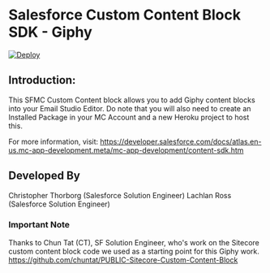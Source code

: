 # Salesforce Custom Content Block SDK - Giphy

[![Deploy](https://www.herokucdn.com/deploy/button.svg)](https://heroku.com/deploy)

## Introduction:
This SFMC Custom Content block allows you to add Giphy content blocks into your Email Studio Editor. Do note that you will also need to create an Installed Package in your MC Account and a new Heroku project to host this.

For more information, visit: https://developer.salesforce.com/docs/atlas.en-us.mc-app-development.meta/mc-app-development/content-sdk.htm

## Developed By
Christopher Thorborg (Salesforce Solution Engineer)
Lachlan Ross (Salesforce Solution Engineer)

### Important Note
Thanks to Chun Tat (CT), SF Solution Engineer, who's work on the Sitecore custom content block code we used as a starting point for this Giphy work.
https://github.com/chuntat/PUBLIC-Sitecore-Custom-Content-Block